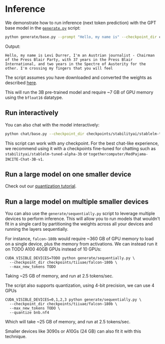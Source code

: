 # Inference

We demonstrate how to run inference (next token prediction) with the GPT base model in the [`generate.py`](generate.py) script:

```bash
python generate/base.py --prompt "Hello, my name is" --checkpoint_dir checkpoints/stabilityai/stablelm-base-alpha-3b
```

Output:

```text
Hello, my name is Levi Durrer, I'm an Austrian journalist - Chairman of the Press Blair Party, with 37 years in the Press Blair International, and two years in the Spectre of Austerity for the other. I'm crossing my fingers that you will feel
```

The script assumes you have downloaded and converted the weights as described [here](download_stablelm.md).

This will run the 3B pre-trained model and require ~7 GB of GPU memory using the `bfloat16` datatype.

## Run interactively

You can also chat with the model interactively:

```bash
python chat/base.py --checkpoint_dir checkpoints/stabilityai/stablelm-tuned-alpha-3b
```

This script can work with any checkpoint. For the best chat-like experience, we recommend using it with a checkpoints
fine-tuned for chatting such as `stabilityai/stablelm-tuned-alpha-3b` or `togethercomputer/RedPajama-INCITE-Chat-3B-v1`.

## Run a large model on one smaller device

Check out our [quantization tutorial](quantize.md).

## Run a large model on multiple smaller devices

You can also use the `generate/sequentially.py` script to leverage multiple devices to perform inference.
This will allow you to run models that wouldn't fit in a single card by partitioning the weights across all your devices and running the layers sequentially.

For instance, `falcon-180b` would require ~360 GB of GPU memory to load on a single device, plus the memory from activations.
We can instead run it on TODO A100 40GB GPUs instead of 10 GPUs:

```shell
CUDA_VISIBLE_DEVICES=TODO python generate/sequentially.py \
  --checkpoint_dir checkpoints/tiiuae/falcon-180b \
  --max_new_tokens TODO
```

Taking ~25 GB of memory, and run at 2.5 tokens/sec.

The script also supports quantization, using 4-bit precision, we can use 4 GPUs

```shell
CUDA_VISIBLE_DEVICES=0,1,2,3 python generate/sequentially.py \
  --checkpoint_dir checkpoints/tiiuae/falcon-180b \
  --max_new_tokens TODO \
  --quantize bnb.nf4
```

Which will take ~25 GB of memory, and run at 2.5 tokens/sec.

Smaller devices like 3090s or A10Gs (24 GB) can also fit it with this technique.